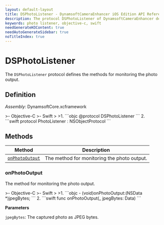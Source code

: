 ```yaml
---
layout: default-layout
title: DSPhotoListener - DynamsoftCameraEnhancer iOS Edition API Reference
description: The protocol DSPhotoListener of DynamsoftCameraEnhancer defines the methods for monitoring the photo output.
keywords: photo listener, objective-c, swift
needGenerateH3Content: true
needAutoGenerateSidebar: true
noTitleIndex: true
---
```


# DSPhotoListener

The `DSPhotoListener` protocol defines the methods for monitoring the photo output.

## Definition

*Assembly:* DynamsoftCore.xcframework

<div class="sample-code-prefix"></div>
>- Objective-C
>- Swift
>
>1. 
```objc
@protocol DSPhotoListener <NSObject>
```
2. 
```swift
protocol PhotoListener : NSObjectProtocol
```

## Methods

| Method | Description |
|------- |-------------|
| [`onPhotoOutput`](#onphotooutput) | The method for monitoring the photo output. |

### onPhotoOutput

The method for monitoring the photo output.

<div class="sample-code-prefix"></div>
>- Objective-C
>- Swift
>
>1. 
```objc
- (void)onPhotoOutput:(NSData *)jpegBytes;
```
2. 
```swift
func onPhotoOutput(_ jpegBytes: Data)
```

**Parameters**

`jpegBytes`: The captured photo as JPEG bytes.
